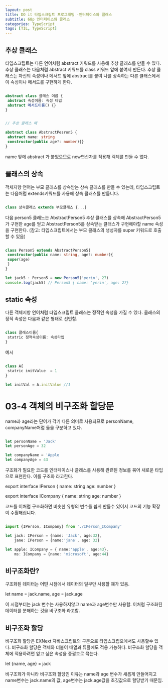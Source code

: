 ```yaml
---
layout: post
title: DO it 타입스크립트 프로그래밍 -인터페이스와 클래스
subtitle: 68p 인터페이스와 클래스
categories: TypeScript
tags: [TIL, TypeScript]
---
```




## 추상 클래스
타입스크립트는 다른 언어처럼 abstract 키워드를 사용해 추상 클래스를 만들 수 있다.
추상 클래스는 다음처럼 abstract 키워드를 class 키워드 앞에 붙여서 만든다.
추상 클래스는 자신의 속성이나 메서드 앞에 abstract를 붙여 나를 상속하는 다른 클래스에서
이 속성이나 메서드를 구현하게 한다.


```typescript

abstract class 클래스 이름 {
 abstract 속성이름: 속성 타입
 abstract 메서드이름() {}
}

```

```typescript

// 추상 클래스 예

abstract class AbstractPesron5 {
 abstract name: string
 constructor(public age?: number){}
}


```



name 앞에 abstract 가 붙었으므로 new연산자를 적용해 객체를 만들 수 없다.


## 클래스의 상속

객체지향 언어는 부모 클래스를 상속받는 상속 클래스를 만들 수 있는데, 타입스크립트는 다음처럼
extends키워드를 사용해 상속 클래스를 만듭니다.

```typescript

class 상속클래스 extends 부모클래스 {...}

```


다음 person5 클래느는 AbstractPerson5 추상 클래스를 상속해 AbstractPerson5가 구현한 age를 얻고
AbstractPerson5를 상속받는 클래스가 구현해야할 name 속성을 구현한다.
(참고: 타입스크립트에서는 부모 클래스의 생성자를 super 키워드로 호출할 수 있음)


```typescript

class Person5 extends AbstractPerson5{
 constructor(public name: string, age?: number){
 super(age)
 }
}

let jack5 : Person5 = new Person5('yerin', 27)
console.log(jack5) // Person5 { name: 'yerin', age: 27}

```

## static 속성

다른 객체지향 언어처럼 타입스크립트 클래스는 정적인 속성을 가질 수 있다.
클래스의 정적 속성은 다음과 같은 형태로 선언함.

```typescript

class 클래스이름{
 statric 정적속성이름: 속성타입
}

```
예시

```typescript

class A{
 statric initValue  = 1
}

let initVal = A.initValue //1

```



# 03-4 객체의 비구조화 할당문

name과 age라는 단어가 각기 다른 의미로 사용되므로 personName, companyName처럼 둘을 구분하고 있다.

```typescript

let personName = 'Jack'
let personAge = 32

let companyName = 'Apple
let companyAge = 43

```
구조화가 필요한 코드를 인터페이스나 클래스를 사용해 관련된 정보를 묶어 새로운 타입으로 표현한다. 이를 구조화 라고한다.

export interface IPerson {
 name: string
 age: number
}

export interface ICompany {
 name: string
 age: number
}

코드를 이처럼 구조화하면 비슷한 유형의 변수를 쉽게 만들수 있어서 코드의 기능 확장이 수월해집니다.



```typescript

import {IPerson, ICompany} from './IPerson_ICompany'

let jack: IPerson = {name: 'Jack', age:32},
    jane: IPerson = {name:'jane', age: 32}

let apple: ICompany = { name:'apple', age:43},
    ms: ICompany = {name: 'microsoft', age:44}


```


## 비구조화란?

구조화된 데이터는 어떤 시점에서 데이터의 일부만 사용할 떄가 있음.

let name = jack.name, age = jack.age

이 시점부터는 jack 변수는 사용하지않고 name과 age변수만 사용함.
이처럼 구조화된 데이터를 분해하는 것을 비구조화 라고함.

## 비구조화 할당

비구조화 할당은 EXNext 자바스크립트의 구문으로 타입스크립으에서도 사용할수 있다.
비구조화 할당은 객체와 더불어 배열과 튜플에도 적용 가능하다.
비구조화 할당을 객체에 적용하려면 얻고 싶은 속성을 중괄호로 묶는다.

let {name, age} = jack

비구조화가 아니라 비구조화 할당인 이유는
name과 age 변수가 새롭게 만들어지고 name변수는 jack.name의 값, age변수는 jack.age값을 초깃값으로 할당받기 때문임.




